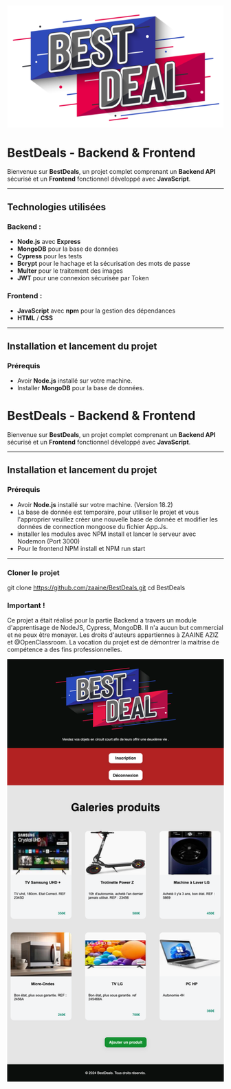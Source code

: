 ![Logo](/frontend/assets/images/logoBestDeal.png)

# **BestDeals - Backend & Frontend**

Bienvenue sur **BestDeals**, un projet complet comprenant un **Backend API** sécurisé et un **Frontend** fonctionnel développé avec **JavaScript**.

---

## **Technologies utilisées**

### Backend :

- **Node.js** avec **Express**
- **MongoDB** pour la base de données
- **Cypress** pour les tests
- **Bcrypt** pour le hachage et la sécurisation des mots de passe
- **Multer** pour le traitement des images
- **JWT** pour une connexion sécurisée par Token

### Frontend :

- **JavaScript** avec **npm** pour la gestion des dépendances
- **HTML** / **CSS**

---

## **Installation et lancement du projet**

### **Prérequis**

- Avoir **Node.js** installé sur votre machine.
- Installer **MongoDB** pour la base de données.

# **BestDeals - Backend & Frontend**

Bienvenue sur **BestDeals**, un projet complet comprenant un **Backend API** sécurisé et un **Frontend** fonctionnel développé avec **JavaScript**.

---

## **Installation et lancement du projet**

### **Prérequis**

- Avoir **Node.js** installé sur votre machine. (Version 18.2)
- La base de donnée est temporaire, pour utiliser le projet et vous l'approprier veuillez créer une nouvelle base de donnée et modifier les données de connection mongoose du fichier App.Js.
- installer les modules avec NPM install et lancer le serveur avec Nodemon (Port 3000)
- Pour le frontend NPM install et NPM run start

---

### **Cloner le projet**

git clone https://github.com/zaaine/BestDeals.git
cd BestDeals

### Important !

Ce projet a était réalisé pour la partie Backend a travers un module d'apprentisage de NodeJS, Cypress, MongoDB. Il n'a aucun but commercial et ne peux être monayer.
Les droits d'auteurs appartiennes à ZAAINE AZIZ et @OpenClassroom. La vocation du projet est de démontrer la maitrise de compétence a des fins professionnelles.

![Screen](/frontend/assets/screen%20site%20BestDeals.png)
